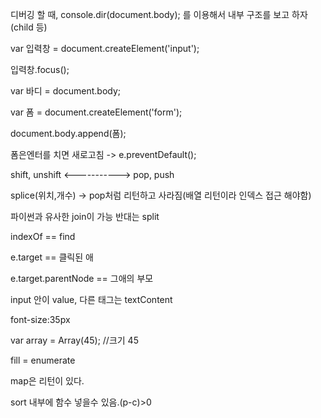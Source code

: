 디버깅 할 때, console.dir(document.body); 를 이용해서 내부 구조를 보고 하자(child 등)

var 입력창 = document.createElement('input');

입력창.focus();

var 바디 = document.body;

var 폼 = document.createElement('form');

document.body.append(폼);

폼은엔터를 치면 새로고침 -> e.preventDefault();

shift, unshift <-----------> pop, push

splice(위치,개수) -> pop처럼 리턴하고 사라짐(배열 리턴이라 인덱스 접근 해야함)

파이썬과 유사한 join이 가능 반대는 split

indexOf == find

e.target == 클릭된 애

e.target.parentNode == 그애의 부모

input 안이 value, 다른 태그는 textContent

font-size:35px

var array = Array(45); //크기 45

fill = enumerate

map은 리턴이 있다.

sort 내부에 함수 넣을수 있음.(p-c)>0


